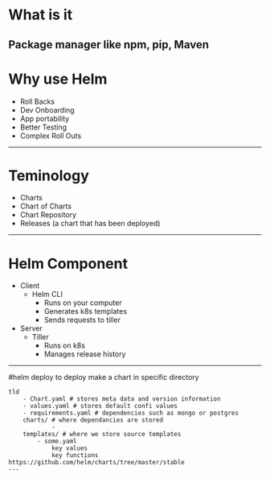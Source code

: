 # What is it
Package manager like npm, pip, Maven
---
# Why use Helm
* Roll Backs
* Dev Onboarding 
* App portability
* Better Testing
* Complex Roll Outs
---
# Teminology
* Charts
* Chart of Charts
* Chart Repository
* Releases (a chart that has been deployed)
---
# Helm Component
* Client
  * Helm CLI
    * Runs on your computer
    * Generates k8s templates
    * Sends requests to tiller
* Server
  * Tiller
    * Runs on k8s
    * Manages release history

---

#helm deploy
to deploy make a chart in specific directory
```file
tld
    - Chart.yaml # stores meta data and version information
    - values.yaml # stores default confi values
    - requirements.yaml # dependencies such as mongo or postgres
    charts/ # where dependancies are stored
            -
    templates/ # where we store source templates
        - some.yaml
            key values
            key functions
https://github.com/helm/charts/tree/master/stable
---

